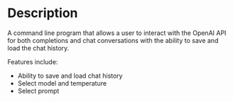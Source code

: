 # Description

A command line program that allows a user to interact with the OpenAI API for both completions and chat
conversations with the ability to save and load the chat history.

Features include:

- Ability to save and load chat history
- Select model and temperature
- Select prompt

